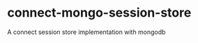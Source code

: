 connect-mongo-session-store
===========================

A connect session store implementation with mongodb
